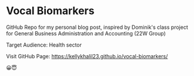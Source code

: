 # Vocal Biomarkers

GitHub Repo for my personal blog post, inspired by Dominik's class project for General Business Administration and Accounting (22W Group)

Target Audience: Health sector

Visit GitHub Page: <a href="https://kellykhalil23.github.io/vocal-biomarkers/" target="_blank">https://kellykhalil23.github.io/vocal-biomarkers/</a>

😀😇
